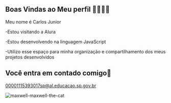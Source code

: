 ## Boas Vindas ao Meu perfil 💙💚🏳️‍🌈

Meu nome é Carlos Junior

-Estou visitando a Alura

-Estou desenvolvendo na linguagem JavaScript

-Utilizo esse espaço para minha organização e compartilhamento dos meus projetos desenvolvidos

## Você entra em contado comigo💌

00001115393017sp@al.educacao.sp.gov.br

![maxwell-maxwell-the-cat](https://github.com/user-attachments/assets/493b6ac5-bbd8-4202-a4c1-cbe2b5ce2166)
